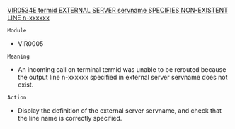 [VIR0534E termid EXTERNAL SERVER servname SPECIFIES NON-EXISTENT LINE n-xxxxxx](https://virtel.readthedocs.io/en/latest/manuals/virtel/Virtel459MG/messages.html?highlight=VIR0534E#VIR0534E)

`Module`
- VIR0005

`Meaning`
- An incoming call on terminal termid was unable to be rerouted because the output line n-xxxxxx specified in external server servname does not exist.

`Action`
- Display the definition of the external server servname, and check that the line name is correctly specified.
